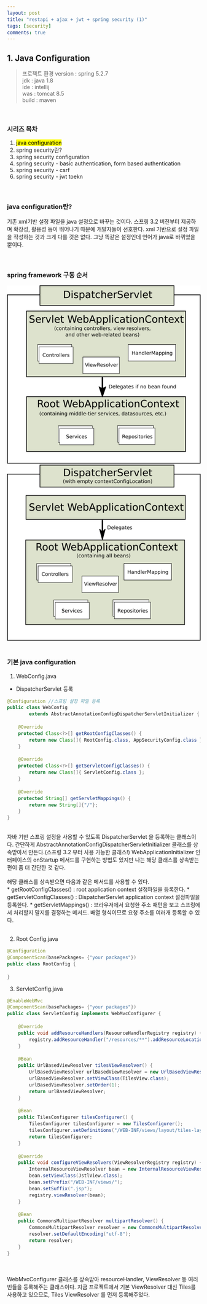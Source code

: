 ```yaml
---
layout: post
title: "restapi + ajax + jwt + spring security (1)"
tags: [security]
comments: true
---
```


## 1. Java Configuration

> 프로젝트 환경
> version : spring 5.2.7<br>
> jdk : java 1.8<br>
> ide : intellij<br>
> was : tomcat 8.5<br>
> build : maven<br>
<br>

### 시리즈 목차
1) <mark>java configuration</mark><br>
2) spring security란?<br>  
3) spring security configuration<br>
4) spring security - basic authentication, form based authentication<br>
5) spring security - csrf<br>
6) spring security - jwt toekn<br> 
<br><br>

### java configuration란?
기존 xml기반 설정 파일을 java 설정으로 바꾸는 것이다. 스프링 3.2 버전부터 제공하며 확장성, 활용성 등이 뛰어나기 때문에 개발자들이 선호한다.
xml 기반으로 설정 파일을 작성하는 것과 크게 다를 것은 없다. 그냥 똑같은 설정인데 언어가 java로 바뀌었을 뿐이다.<br>
<br><br>
### spring framework 구동 순서
![중간 이미지](/images/spring_security_1_00.png)
<br>
![중간 이미지](/images/spring_security_1_01.png)
<br><br>

### 기본 java configuration
1. WebConfig.java
- DispatcherServlet 등록

```java
@Configuration //스프링 설정 파일 등록
public class WebConfig 
        extends AbstractAnnotationConfigDispatcherServletInitializer {
    
    @Override
    protected Class<?>[] getRootConfigClasses() {
        return new Class[]{ RootConfig.class, AppSecurityConfig.class };
    }

    @Override
    protected Class<?>[] getServletConfigClasses() {
        return new Class[]{ ServletConfig.class };
    }

    @Override
    protected String[] getServletMappings() {
        return new String[]{"/"};
    }
}
```
<br>
자바 기반 스프링 설정을 사용할 수 있도록 DispatcherServlet 을 등록하는 클래스이다. 
간단하게 AbstractAnnotationConfigDispatcherServletInitializer 클래스를 상속받아서 만든다.(스프링 3.2 부터 사용 가능한 클래스!)
WebApplicationInitializer 인터페이스의 onStartup 메서드를 구현하는 방법도 있지만 나는 해당 클래스를 상속받는 편이 좀 더 간단한 것 같다.
<br>
<br>
해당 클래스를 상속받으면 다음과 같은 메서드를 사용할 수 있다.
<br>
* getRootConfigClasses() : root application context 설정파일을 등록한다.
* getServletConfigClasses() : DispatcherServlet application context 설정파일을 등록한다.
* getServletMappings() : 브라우저에서 요청한 주소 패턴을 보고 스프링에서 처리할지 말지를 결정하는 메서드. 배열 형식이므로 요청 주소를 여러개 등록할 수 있다.
<br>
<br>

2. Root Config.java

```java
@Configuration
@ComponentScan(basePackages= {"your packages"})
public class RootConfig {

}
```

3. ServletConfig.java

```java
@EnableWebMvc
@ComponentScan(basePackages= {"your packages"})
public class ServletConfig implements WebMvcConfigurer {

    @Override
    public void addResourceHandlers(ResourceHandlerRegistry registry) {
        registry.addResourceHandler("/resources/**").addResourceLocations("/resources/");
    }

    @Bean
    public UrlBasedViewResolver tilesViewResolver() {
        UrlBasedViewResolver urlBasedViewResolver = new UrlBasedViewResolver();
        urlBasedViewResolver.setViewClass(TilesView.class);
        urlBasedViewResolver.setOrder(1);
        return urlBasedViewResolver;
    }

    @Bean
    public TilesConfigurer tilesConfigurer() {
        TilesConfigurer tilesConfigurer = new TilesConfigurer();
        tilesConfigurer.setDefinitions("/WEB-INF/views/layout/tiles-layout.xml");
        return tilesConfigurer;
    }

    @Override
    public void configureViewResolvers(ViewResolverRegistry registry) {
        InternalResourceViewResolver bean = new InternalResourceViewResolver();
        bean.setViewClass(JstlView.class);
        bean.setPrefix("/WEB-INF/views/");
        bean.setSuffix(".jsp");
        registry.viewResolver(bean);
    }

    @Bean
    public CommonsMultipartResolver multipartResolver() {
        CommonsMultipartResolver resolver = new CommonsMultipartResolver();
        resolver.setDefaultEncoding("utf-8");
        return resolver;
    }
}
```
<br>
<br>
WebMvcConfigurer 클래스를 상속받아 resourceHandler, ViewResolver 등 여러 빈들을 등록해주는 클래스이다.
지금 프로젝트에서 기본 ViewResolver 대신 Tiles를 사용하고 있으므로, Tiles ViewResolver 를 먼저 등록해주었다.







